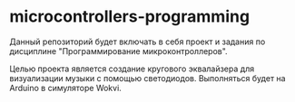# microcontrollers-programming
Данный репозиторий будет включать в себя проект и задания по дисциплине "Программирование микроконтроллеров".

Целью проекта является создание кругового эквалайзера для визуализации музыки с помощью светодиодов. Выполняться будет на Arduino в симуляторе Wokvi.
